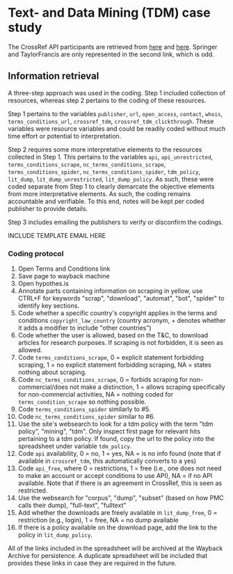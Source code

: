 # Text- and Data Mining (TDM) case study

The CrossRef API participants are retrieved from [here](http://www.crossref.org/tdm/participants.html) and [here](http://tdmsupport.crossref.org/). Springer and TaylorFrancis are only represented in the second link, which is odd.

## Information retrieval

A three-step approach was used in the coding. Step 1 included collection of resources, whereas step 2 pertains to the coding of these resources. 

Step 1 pertains to the variables `publisher`,
`url`,
`open_access`,
`contact`,
`whois`,
`terms_conditions_url`,
`crossref_tdm`,
`crossref_tdm_clickthrough`. These variables were resource variables and could be readily coded without much time effort or potential to interpretation.  

Step 2 requires some more interpretative elements to the resources collected in Step 1. This pertains to the variables `api`,
`api_unrestricted`,
`terms_conditions_scrape`,
`nc_terms_conditions_scrape`,
`terms_conditions_spider`,
`nc_terms_conditions_spider`,
`tdm_policy`,
`lit_dump`,
`lit_dump_unrestricted`,
`lit_dump_policy`. As such, these were coded separate from Step 1 to clearly demarcate the objective elements from more interpretative elements. As such, the coding remains accountable and verifiable. To this end, notes will be kept per coded publisher to provide details.

Step 3 includes emailing the publishers to verify or disconfirm the codings.

INCLUDE TEMPLATE EMAIL HERE

### Coding protocol

1. Open Terms and Conditions link
2. Save page to wayback machine
3. Open hypothes.is
4. Annotate parts containing information on scraping in yellow, use CTRL+F for keywords "scrap", "download", "automat", "bot", "spider" to identify key sections.
5. Code whether a specific country's copyright applies in the terms and conditions `copyright_law_country` (country acronym, + denotes whether it adds a modifier to include "other countries")
6. Code whether the user is allowed, based on the T&C, to download articles for research purposes. If scraping is not forbidden, it is seen as allowed.
7. Code `terms_conditions_scrape`, 0 = explicit statement forbidding scraping, 1 = no explicit statement forbidding scraping, NA = states nothing about scraping.
8. Code `nc_terms_conditions_scrape`, 0 = forbids scraping for non-commercial/does not make a distinction, 1 = allows scraping specifically for non-commercial activities, NA = nothing coded for `terms_condition_scrape` so nothing possible.
9. Code `terms_conditions_spider` similarly to #5.
10. Code `nc_terms_conditions_spider` similar to #6.
11. Use the site's websearch to look for a tdm policy with the term "tdm policy", "mining", "tdm". Only inspect first page for relevant hits pertaining to a tdm policy. If found, copy the url to the policy into the spreadsheet under variable `tdm_policy`.
12. Code `api` availability, 0 = no, 1 = yes, NA = is no info found (note that if available in `crossref_tdm`, this automatically converts to a yes)
13. Code `api_free`, where 0 = restrictions, 1 = free (i.e., one does not need to make an account or accept conditions to use API), NA = if no API available. Note that if there is an agreement in CrossRef, this is seen as restricted.
14. Use the websearch for "corpus", "dump", "subset" (based on how PMC calls their dump), "full-text", "fulltext"
15. Add whether the downloads are freely available in `lit_dump_free`, 0 = restriction (e.g., login), 1 = free, NA = no dump available
16. If there is a policy available on the download page, add the link to the policy in `lit_dump_policy`.

All of the links included in the spreadsheet will be archived at the Wayback Archive for persistence. A duplicate spreadsheet will be included that provides these links in case they are required in the future.